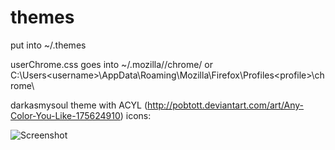 themes
======
put into ~/.themes

userChrome.css goes into ~/.mozilla/<profile>/chrome/ or C:\Users\<username>\AppData\Roaming\Mozilla\Firefox\Profiles\<profile>\chrome\

darkasmysoul theme with ACYL (http://pobtott.deviantart.com/art/Any-Color-You-Like-175624910) icons:

![Screenshot](http://goput.it/8paw.png)

